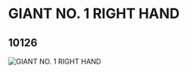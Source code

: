 # GIANT NO. 1 RIGHT HAND
## 10126
![GIANT NO. 1 RIGHT HAND](https://lc-www-live-s.legocdn.com/media/bricks/5/2/6005101.jpg)